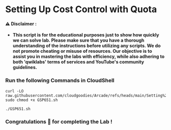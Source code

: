 #  Setting Up Cost Control with Quota


#### ⚠️ Disclaimer :
- **This script is for the educational purposes just to show how quickly we can solve lab. Please make sure that you have a thorough understanding of the instructions before utilizing any scripts. We do not promote cheating or  misuse of resources. Our objective is to assist you in mastering the labs with efficiency, while also adhering to both 'qwiklabs' terms of services and YouTube's community guidelines.**

### Run the following Commands in CloudShell 

```
curl -LO raw.githubusercontent.com/cloudgoodies/Arcade/refs/heads/main/Setting%20Up%20Cost%20Control%20with%20Quota/GSP651.sh
sudo chmod +x GSP651.sh

./GSP651.sh
```

### Congratulations 🎉 for completing the Lab !
